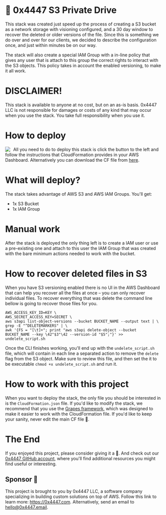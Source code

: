 # 💾 0x4447 S3 Private Drive

This stack was created just speed up the process of creating a S3 bucket as a network storage with visioning configured, and a 30 day window to recover the deleted or older versions of the file. Since this is something we do over and over for our clients, we decided to describe the configuration once, and just within minutes be on our way.

The stack will also create a special IAM Group with a in-line policy that gives any user that is attach to this group the correct rights to interact with the S3 objects. This policy takes in account the enabled versioning, to make it all work.

# DISCLAIMER!

This stack is available to anyone at no cost, but on an as-is basis. 0x4447 LLC is not responsible for damages or costs of any kind that may occur when you use the stack. You take full responsibility when you use it.

# How to deploy

<a target="_blank" href="https://console.aws.amazon.com/cloudformation/home#/stacks/new?stackName=zer0x4447-S3-Drive-Private&templateURL=https://s3.amazonaws.com/0x4447-drive-cloudformation/s3-drive-private.json">
<img align="left" style="float: left; margin: 0 10px 0 0;" src="https://s3.amazonaws.com/cloudformation-examples/cloudformation-launch-stack.png"></a>

All you need to do to deploy this stack is click the button to the left and follow the instructions that CloudFormation provides in your AWS Dashboard. Alternatively you can download the CF file from [here](https://s3.amazonaws.com/0x4447-drive-cloudformation/s3-drive-private.json).

# What will deploy?

The stack takes advantage of AWS S3 and AWS IAM Groups. You'll get:

- 1x S3 Bucket
- 1x IAM Group

# Manual work

After the stack is deployed the only thing left is to create a IAM user or use a pre-existing one and attach to this user the IAM Group that was created with the bare minimum actions needed to work with the bucket.

# How to recover deleted files in S3

When you have S3 versioning enabled there is no UI in the AWS Dashboard that can help you recover all the files at once – you can only recover individual files. To recover everything that was delete the command line bellow is going to recover those files for you.

```
AWS_ACCESS_KEY_ID=KEY \
AWS_SECRET_ACCESS_KEY=SECRET \
aws s3api list-object-versions --bucket BUCKET_NAME --output text | \
grep -E "^DELETEMARKERS" | \
awk '{FS = "[\t]+"; print "aws s3api delete-object --bucket BUCKET_NAME --key \42"$3"\42 --version-id "$5";"}' >> undelete_script.sh
```

Once the CLI finishes working, you'll end up with the `undelete_script.sh` file, which will contain in each line a separated action to remove the `delete` flag from the S3 object. Make sure to review this file, and then set the it to be executable `chmod +x undelete_script.sh` and run it.

# How to work with this project

When you want to deploy the stack, the only file you should be interested in is the `CloudFormation.json` file. If you'd like to modify the stack, we recommend that you use the [Grapes framework](https://github.com/0x4447/0x4447-cli-node-grapes), which was designed to make it easier to work with the CloudFormation file. If you'd like to keep your sanity, never edit the main CF file 🤪.

# The End

If you enjoyed this project, please consider giving it a 🌟. And check out our [0x4447 GitHub account](https://github.com/0x4447), where you'll find additional resources you might find useful or interesting.

## Sponsor 🎊

This project is brought to you by 0x4447 LLC, a software company specializing in building custom solutions on top of AWS. Follow this link to learn more: https://0x4447.com. Alternatively, send an email to [hello@0x4447.email](mailto:hello@0x4447.email?Subject=Hello%20From%20Repo&Body=Hi%2C%0A%0AMy%20name%20is%20NAME%2C%20and%20I%27d%20like%20to%20get%20in%20touch%20with%20someone%20at%200x4447.%0A%0AI%27d%20like%20to%20discuss%20the%20following%20topics%3A%0A%0A-%20LIST_OF_TOPICS_TO_DISCUSS%0A%0ASome%20useful%20information%3A%0A%0A-%20My%20full%20name%20is%3A%20FIRST_NAME%20LAST_NAME%0A-%20My%20time%20zone%20is%3A%20TIME_ZONE%0A-%20My%20working%20hours%20are%20from%3A%20TIME%20till%20TIME%0A-%20My%20company%20name%20is%3A%20COMPANY%20NAME%0A-%20My%20company%20website%20is%3A%20https%3A%2F%2F%0A%0ABest%20regards.).
